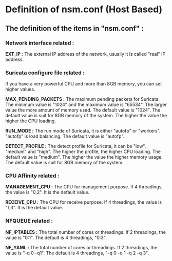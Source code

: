 # **Definition of nsm.conf (Host Based)**

## The definition of the items in "nsm.conf" :

### Network interface related :

**EXT_IP :** The external IP address of the network, usually it is called "real" IP address.


### Suricata configure file related :

If you have a very powerful CPU and more than 8GB memory, you can set higher values.

**MAX_PENDING_PACKETS :** The maximum pending packets for Suricata.  The minimum value is "1024" and the maximum value is "65534".  The larger value the more amount of memory used.  The default value is "1024".  The default value is suit for 8GB memory of the system.  The higher the value the higher the CPU loading.

**RUN_MODE :** The run mode of Suricata, it is either "autofp" or "workers".  "autofp" is load balancing.  The default value is "autofp".

**DETECT_PROFILE :** The detect profile for Suricata, it can be "low", "medium" and "high".  The higher the profile, the higher CPU loading.  The default value is "medium".  The higher the value the higher memory usage.  The default value is suit for 8GB memory of the system.


### CPU Affinity related :

**MANAGEMENT_CPU :** The CPU for management purpose.  If 4 threadings, the value is "0,2".  It is the default value.

**RECEIVE_CPU :** The CPU for receive purpose.  If 4 threadings, the value is "1,3".  It is the default value.


### NFQUEUE related :

**NF_IPTABLES :** The total number of cores or threadings.  If 2 threadings, the value is "0:1".  The default is 4 threadings, "0:3".

**NF_YAML :** The total number of cores or threadings.  If 2 threadings, the value is "-q 0 -q1".  The default is 4 threadings, "-q 0 -q 1 -q 2 -q 3".



